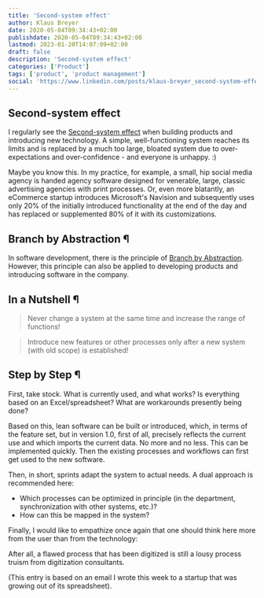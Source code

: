```yaml
---
title: 'Second-system effect'
author: Klaus Breyer
date: 2020-05-04T09:34:43+02:00
publishdate: 2020-05-04T09:34:43+02:00
lastmod: 2023-01-20T14:07:09+02:00
draft: false
description: 'Second-system effect'
categories: ['Product']
tags: ['product', 'product management']
social: 'https://www.linkedin.com/posts/klaus-breyer_second-system-effect-klaus-breyer-cto-activity-7026098934729048064-zxtt'
---
```

## Second-system effect

I regularly see the [Second-system effect](https://en.wikipedia.org/wiki/Second-system_effect) when building products and introducing new technology. A simple, well-functioning system reaches its limits and is replaced by a much too large, bloated system due to over-expectations and over-confidence - and everyone is unhappy. :)

Maybe you know this. In my practice, for example, a small, hip social media agency is handed agency software designed for venerable, large, classic advertising agencies with print processes. Or, even more blatantly, an eCommerce startup introduces Microsoft's Navision and subsequently uses only 20% of the initially introduced functionality at the end of the day and has replaced or supplemented 80% of it with its customizations.

## Branch by Abstraction ¶

In software development, there is the principle of [Branch by Abstraction](https://martinfowler.com/bliki/BranchByAbstraction.html). However, this principle can also be applied to developing products and introducing software in the company.

## In a Nutshell ¶

> Never change a system at the same time and increase the range of functions!

> Introduce new features or other processes only after a new system (with old scope) is established!

## Step by Step ¶

First, take stock. What is currently used, and what works? Is everything based on an Excel/spreadsheet? What are workarounds presently being done?

Based on this, lean software can be built or introduced, which, in terms of the feature set, but in version 1.0, first of all, precisely reflects the current use and which imports the current data. No more and no less. This can be implemented quickly. Then the existing processes and workflows can first get used to the new software.

Then, in short, sprints adapt the system to actual needs. A dual approach is recommended here:

- Which processes can be optimized in principle (in the department, synchronization with other systems, etc.)?
- How can this be mapped in the system?

Finally, I would like to empathize once again that one should think here more from the user than from the technology:

After all, a flawed process that has been digitized is still a lousy process truism from digitization consultants.

(This entry is based on an email I wrote this week to a startup that was growing out of its spreadsheet).
